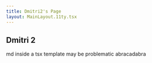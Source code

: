 ```yaml
---
title: Dmitri2's Page
layout: MainLayout.11ty.tsx
---
```


## Dmitri 2

md inside a tsx template may be problematic abracadabra

